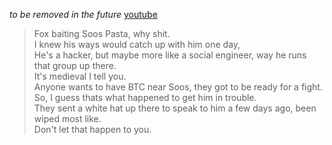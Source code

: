 *to be removed in the future*
[youtube](https://www.youtube.com/channel/UCpBJVcfq2aR_nN5xWxlwfZA)
> Fox baiting Soos Pasta, why shit. \
> I knew his ways would catch up with him one day, \
> He's a hacker, but maybe more like a social engineer, way he runs that group up there. \
> It's medieval I tell you. \
> Anyone wants to have BTC near Soos, they got to be ready for a fight. \
> So, I guess thats what happened to get him in trouble. \
> They sent a white hat up there to speak to him a few days ago, been wiped most like. \
> Don't let that happen to you.
